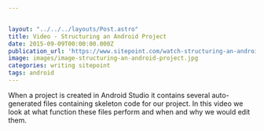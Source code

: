 ```yaml
---


layout: "../../../layouts/Post.astro"
title: Video - Structuring an Android Project
date: 2015-09-09T00:00:00.000Z
publication_url: 'https://www.sitepoint.com/watch-structuring-an-android-project/'
image: images/image-structuring-an-android-project.jpg
categories: writing sitepoint
tags: android
---
```


When a project is created in Android Studio it contains several auto-generated files containing skeleton code for our project. In this video we look at what function these files perform and when and why we would edit them.
